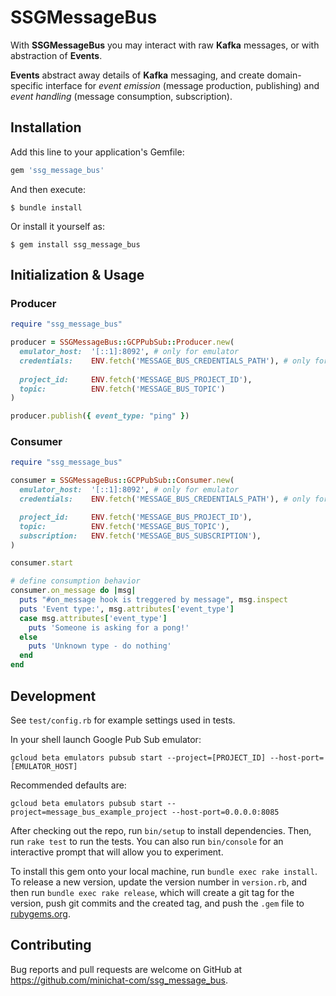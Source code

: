 # SSGMessageBus

With **SSGMessageBus** you may interact with raw **Kafka** messages, or with abstraction of **Events**.

**Events** abstract away details of **Kafka** messaging, and create domain-specific interface for *event emission* (message production, publishing) and *event handling* (message consumption, subscription).

## Installation

Add this line to your application's Gemfile:

```ruby
gem 'ssg_message_bus'
```

And then execute:

    $ bundle install

Or install it yourself as:

    $ gem install ssg_message_bus

## Initialization & Usage

### Producer
```ruby
require "ssg_message_bus"

producer = SSGMessageBus::GCPPubSub::Producer.new(
  emulator_host:  '[::1]:8092', # only for emulator
  credentials:    ENV.fetch('MESSAGE_BUS_CREDENTIALS_PATH'), # only for non-emulator
  
  project_id:     ENV.fetch('MESSAGE_BUS_PROJECT_ID'),
  topic:          ENV.fetch('MESSAGE_BUS_TOPIC')
)

producer.publish({ event_type: "ping" })
```

### Consumer
```ruby
require "ssg_message_bus"

consumer = SSGMessageBus::GCPPubSub::Consumer.new(
  emulator_host:  '[::1]:8092', # only for emulator
  credentials:    ENV.fetch('MESSAGE_BUS_CREDENTIALS_PATH'), # only for non-emulator

  project_id:     ENV.fetch('MESSAGE_BUS_PROJECT_ID'),
  topic:          ENV.fetch('MESSAGE_BUS_TOPIC'),
  subscription:   ENV.fetch('MESSAGE_BUS_SUBSCRIPTION'),
)

consumer.start

# define consumption behavior
consumer.on_message do |msg|
  puts "#on_message hook is treggered by message", msg.inspect
  puts 'Event type:', msg.attributes['event_type']
  case msg.attributes['event_type']
    puts 'Someone is asking for a pong!'
  else
    puts 'Unknown type - do nothing'
  end
end
```

## Development
See `test/config.rb` for example settings used in tests.

In your shell launch Google Pub Sub emulator:
```
gcloud beta emulators pubsub start --project=[PROJECT_ID] --host-port=[EMULATOR_HOST]
```

Recommended defaults are:
```
gcloud beta emulators pubsub start --project=message_bus_example_project --host-port=0.0.0.0:8085
```

After checking out the repo, run `bin/setup` to install dependencies. Then, run `rake test` to run the tests. You can also run `bin/console` for an interactive prompt that will allow you to experiment.

To install this gem onto your local machine, run `bundle exec rake install`. To release a new version, update the version number in `version.rb`, and then run `bundle exec rake release`, which will create a git tag for the version, push git commits and the created tag, and push the `.gem` file to [rubygems.org](https://rubygems.org).

## Contributing

Bug reports and pull requests are welcome on GitHub at https://github.com/minichat-com/ssg_message_bus.

